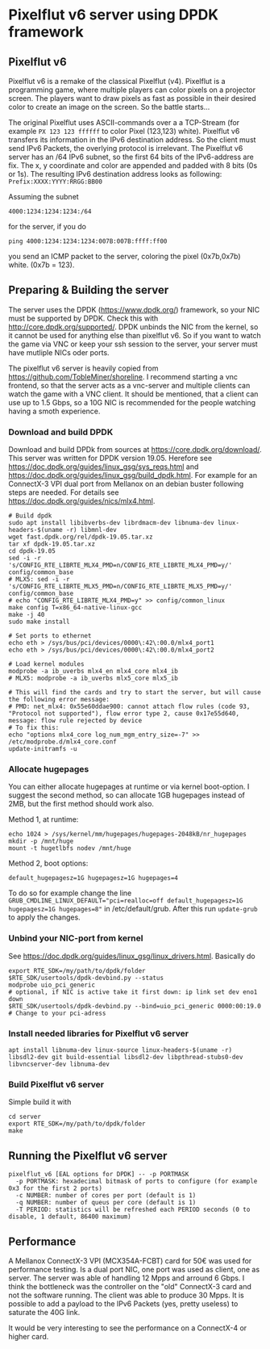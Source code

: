 # Pixelflut v6 server using DPDK framework

## Pixelflut v6
Pixelflut v6 is a remake of the classical Pixelflut (v4). Pixelflut is a programming game, where multiple players can color pixels on a projector screen. The players want to draw pixels as fast as possible in their desired color to create an image on the screen. So the battle starts...

The original Pixelflut uses ASCII-commands over a a TCP-Stream (for example `PX 123 123 ffffff` to color Pixel (123,123) white). Pixelflut v6 transfers its information in the IPv6 destination address. So the client must send IPv6 Packets, the overlying protocol is irrelevant.
The Pixelflut v6 server has an /64 IPv6 subnet, so the first 64 bits of the IPv6-address are fix. The x, y coordinate and color are appended and padded with 8 bits (0s or 1s). The resulting IPv6 destination address looks as following:
`Prefix:XXXX:YYYY:RRGG:BB00`

Assuming the subnet
```
4000:1234:1234:1234:/64
```
for the server, if you do
```
ping 4000:1234:1234:1234:007B:007B:ffff:ff00
```
you send an ICMP packet to the server, coloring the pixel (0x7b,0x7b) white. (0x7b = 123).

## Preparing & Building the server
The server uses the DPDK (https://www.dpdk.org/) framework, so your NIC must be supported by DPDK. Check this with http://core.dpdk.org/supported/.
DPDK unbinds the NIC from the kernel, so it cannot be used for anything else than pixelflut v6. So if you want to watch the game via VNC or keep your ssh session to the server, your server must have mutliple NICs oder ports.

The pixelflut v6 server is heavily copied from https://github.com/TobleMiner/shoreline. I recommend starting a vnc frontend, so that the server acts as a vnc-server and multiple clients can watch the game with a VNC client. It should be mentioned, that a client can use up to 1.5 Gbps, so a 10G NIC is recommended for the people watching having a smoth experience.

### Download and build DPDK
Download and build DPDk from sources at https://core.dpdk.org/download/. This server was written for DPDK version 19.05. Herefore see https://doc.dpdk.org/guides/linux_gsg/sys_reqs.html and https://doc.dpdk.org/guides/linux_gsg/build_dpdk.html.
For example for an ConnectX-3 VPI dual port from Mellanox on an debian buster following steps are needed.
For details see https://doc.dpdk.org/guides/nics/mlx4.html.
```
# Build dpdk
sudo apt install libibverbs-dev librdmacm-dev libnuma-dev linux-headers-$(uname -r) libmnl-dev
wget fast.dpdk.org/rel/dpdk-19.05.tar.xz
tar xf dpdk-19.05.tar.xz
cd dpdk-19.05
sed -i -r 's/CONFIG_RTE_LIBRTE_MLX4_PMD=n/CONFIG_RTE_LIBRTE_MLX4_PMD=y/' config/common_base
# MLX5: sed -i -r 's/CONFIG_RTE_LIBRTE_MLX5_PMD=n/CONFIG_RTE_LIBRTE_MLX5_PMD=y/' config/common_base
# echo "CONFIG_RTE_LIBRTE_MLX4_PMD=y" >> config/common_linux
make config T=x86_64-native-linux-gcc
make -j 40
sudo make install

# Set ports to ethernet
echo eth > /sys/bus/pci/devices/0000\:42\:00.0/mlx4_port1
echo eth > /sys/bus/pci/devices/0000\:42\:00.0/mlx4_port2

# Load kernel modules
modprobe -a ib_uverbs mlx4_en mlx4_core mlx4_ib
# MLX5: modprobe -a ib_uverbs mlx5_core mlx5_ib

# This will find the cards and try to start the server, but will cause the following error message:
# PMD: net_mlx4: 0x55e60ddae900: cannot attach flow rules (code 93, "Protocol not supported"), flow error type 2, cause 0x17e55d640, message: flow rule rejected by device
# To fix this:
echo "options mlx4_core log_num_mgm_entry_size=-7" >> /etc/modprobe.d/mlx4_core.conf
update-initramfs -u
```

### Allocate hugepages
You can either allocate hugepages at runtime or via kernel boot-option. I suggest the second method, so can allocate 1GB hugepages instead of 2MB, but the first method should work also.

Method 1, at runtime:
```
echo 1024 > /sys/kernel/mm/hugepages/hugepages-2048kB/nr_hugepages
mkdir -p /mnt/huge
mount -t hugetlbfs nodev /mnt/huge
```

Method 2, boot options:
```
default_hugepagesz=1G hugepagesz=1G hugepages=4
```
To do so for example change the line `GRUB_CMDLINE_LINUX_DEFAULT="pci=realloc=off default_hugepagesz=1G hugepagesz=1G hugepages=8"` in /etc/default/grub. After this run `update-grub` to apply the changes.

### Unbind your NIC-port from kernel
See https://doc.dpdk.org/guides/linux_gsg/linux_drivers.html.
Basically do
```
export RTE_SDK=/my/path/to/dpdk/folder
$RTE_SDK/usertools/dpdk-devbind.py --status
modprobe uio_pci_generic
# optional, if NIC is active take it first down: ip link set dev eno1 down
$RTE_SDK/usertools/dpdk-devbind.py --bind=uio_pci_generic 0000:00:19.0 # Change to your pci-adress
```

### Install needed libraries for Pixelflut v6 server
```
apt install libnuma-dev linux-source linux-headers-$(uname -r) libsdl2-dev git build-essential libsdl2-dev libpthread-stubs0-dev libvncserver-dev libnuma-dev
```

### Build Pixelflut v6 server
Simple build it with
```
cd server
export RTE_SDK=/my/path/to/dpdk/folder
make
```

## Running the Pixelflut v6 server
```
pixelflut_v6 [EAL options for DPDK] -- -p PORTMASK
  -p PORTMASK: hexadecimal bitmask of ports to configure (for example 0x3 for the first 2 ports)
  -c NUMBER: number of cores per port (default is 1)
  -q NUMBER: number of queus per core (default is 1)
  -T PERIOD: statistics will be refreshed each PERIOD seconds (0 to disable, 1 default, 86400 maximum)
```

## Performance
A Mellanox ConnectX-3 VPI (MCX354A-FCBT) card for 50€ was used for performance testing.
Is a dual port NIC, one port was used as client, one as server.
The server was able of handling 12 Mpps and arround 6 Gbps. I think the bottleneck was the controller on the "old" ConnectX-3 card and not the software running.
The client was able to produce 30 Mpps.
It is possible to add a payload to the IPv6 Packets (yes, pretty useless) to saturate the 40G link.

It would be very interesting to see the performance on a ConnectX-4 or higher card.
